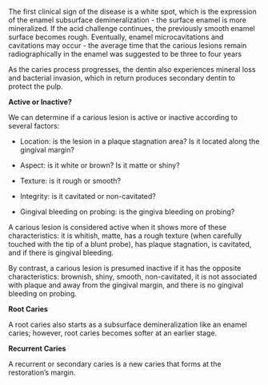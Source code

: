 The first clinical sign of the disease is a white spot, which is the expression of the enamel subsurface demineralization - the surface enamel is more mineralized. If the acid challenge continues, the previously smooth enamel surface becomes rough. Eventually, enamel microcavitations and cavitations may occur - the average time that the carious lesions remain radiographically in the enamel was suggested to be three to four years

As the caries process progresses, the dentin also experiences mineral loss and bacterial invasion, which in return produces secondary dentin to protect the pulp.

**Active or Inactive?**

We can determine if a carious lesion is active or inactive according to several factors:

- Location: is the lesion in a plaque stagnation area? Is it located along the gingival margin?

- Aspect: is it white or brown? Is it matte or shiny?

- Texture: is it rough or smooth?

- Integrity: is it cavitated or non-cavitated?

- Gingival bleeding on probing: is the gingiva bleeding on probing?

A carious lesion is considered active when it shows more of these characteristics: it is whitish, matte, has a rough texture (when carefully touched with the tip of a blunt probe), has plaque stagnation, is cavitated, and if there is gingival bleeding.

By contrast, a carious lesion is presumed inactive if it has the opposite characteristics: brownish, shiny, smooth, non-cavitated, it is not associated with plaque and away from the gingival margin, and there is no gingival bleeding on probing.

**Root Caries**

A root caries also starts as a subsurface demineralization like an enamel caries; however, root caries becomes softer at an earlier stage.

**Recurrent Caries**

A recurrent or secondary caries is a new caries that forms at the restoration’s margin.